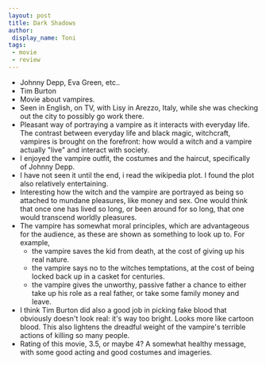```yaml
---
layout: post
title: Dark Shadows
author: 
 display_name: Toni
tags:
 - movie
 - review
---
```


* Johnny Depp, Eva Green, etc..
* Tim Burton
* Movie about vampires.
* Seen in English, on TV, with Lisy in Arezzo, Italy, while she was checking out the city to possibly go work there.
* Pleasant way of portraying a vampire as it interacts with everyday life. The contrast between everyday life and black magic, witchcraft, vampires is brought on the forefront: how would a witch and a vampire actually "live" and interact with society.
* I enjoyed the vampire outfit, the costumes and the haircut, specifically of Johnny Depp.
* I have not seen it until the end, i read the wikipedia plot. I found the plot also relatively entertaining.
* Interesting how the witch and the vampire are portrayed as being so attached to mundane pleasures, like money and sex. One would think that once one has lived so long, or been around for so long, that one would transcend worldly pleasures.
* The vampire has somewhat moral principles, which are advantageous for the audience, as these are shown as something to look up to. For example, 
  * the vampire saves the kid from death, at the cost of giving up his real nature. 
  * the vampire says no to the witches temptations, at the cost of being locked back up in a casket for centuries.
  * the vampire gives the unworthy, passive father a chance to either take up his role as a real father, or take some family money and leave.
* I think Tim Burton did also a good job in picking fake blood that obviously doesn't look real: it's way too bright. Looks more like cartoon blood. This also lightens the dreadful weight of the vampire's terrible actions of killing so many people.
* Rating of this movie, 3.5, or maybe 4? A somewhat healthy message, with some good acting and good costumes and imageries.